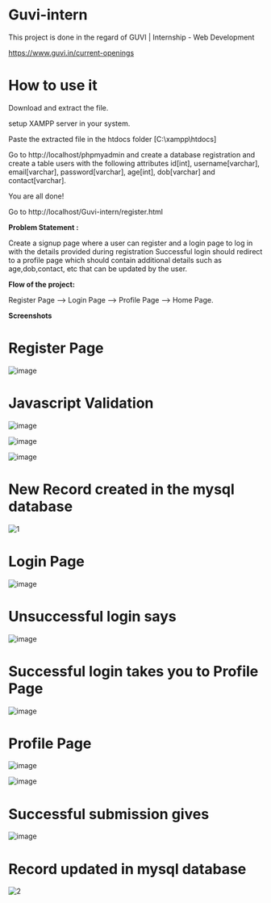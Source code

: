 # Guvi-intern

This project is done in the regard of GUVI | Internship - Web Development

https://www.guvi.in/current-openings

# **How to use it**
Download and extract the file.

setup XAMPP server in your system.

Paste the extracted file in the htdocs folder [C:\xampp\htdocs]

Go to http://localhost/phpmyadmin and create a database registration and create a table users with the following attributes id[int], username[varchar], email[varchar], password[varchar], age[int], dob[varchar] and contact[varchar].

You are all done!

Go to http://localhost/Guvi-intern/register.html

**Problem Statement :**

Create a signup page where a user can register and a login page to log in with the details provided during registration Successful login should redirect to a profile page which should contain additional details such as age,dob,contact, etc that can be updated by the user.

**Flow of the project:**

Register Page --> Login Page --> Profile Page --> Home Page.

**Screenshots**

# Register Page
![image](https://user-images.githubusercontent.com/56100528/112121155-ee322480-8be4-11eb-9c01-1170071c51fb.png)

# Javascript Validation
![image](https://user-images.githubusercontent.com/56100528/112123236-17ec4b00-8be7-11eb-8157-6d2c2e53e8a2.png)

![image](https://user-images.githubusercontent.com/56100528/112123344-305c6580-8be7-11eb-802e-aa5ec3073b9a.png)

![image](https://user-images.githubusercontent.com/56100528/112123617-6bf72f80-8be7-11eb-9078-ff5f3aac8a6b.png)

# New Record created in the mysql database
![1](https://user-images.githubusercontent.com/56100528/112123883-bd9fba00-8be7-11eb-8e56-ea154754e77a.jpg)

# Login Page
![image](https://user-images.githubusercontent.com/56100528/112123935-ce503000-8be7-11eb-88ca-71cbb960f349.png)

# Unsuccessful login says
![image](https://user-images.githubusercontent.com/56100528/112124200-196a4300-8be8-11eb-85d1-8f709f45262f.png)

# Successful login takes you to Profile Page
![image](https://user-images.githubusercontent.com/56100528/112124046-f0e24900-8be7-11eb-99c6-e288c4087198.png)

# Profile Page
![image](https://user-images.githubusercontent.com/56100528/112124338-4159a680-8be8-11eb-99cc-3b5843d5c594.png)

![image](https://user-images.githubusercontent.com/56100528/112124552-7960e980-8be8-11eb-9315-3e300e2cd272.png)

# Successful submission gives
![image](https://user-images.githubusercontent.com/56100528/112124621-8d0c5000-8be8-11eb-926e-c0631e0aaf20.png)

# Record updated in mysql database
![2](https://user-images.githubusercontent.com/56100528/112124810-c5139300-8be8-11eb-83fb-3761f7dbe2b7.jpg)
